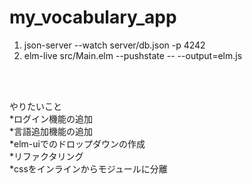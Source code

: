 # my_vocabulary_app

1. json-server --watch server/db.json -p 4242 <br>
2. elm-live src/Main.elm --pushstate -- --output=elm.js <br>
<br>
<br>



やりたいこと<br>
*ログイン機能の追加<br>
*言語追加機能の追加<br>
*elm-uiでのドロップダウンの作成<br>
*リファクタリング<br>
*cssをインラインからモジュールに分離<br>
